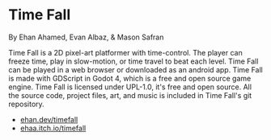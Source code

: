# Time Fall

By Ehan Ahamed, Evan Albaz, & Mason Safran

Time Fall is a 2D pixel-art platformer with time-control. The player can freeze time, play in slow-motion, or time travel to beat each level. Time Fall can be played in a web browser or downloaded as an android app. Time Fall is made with GDScript in Godot 4, which is a free and open source game engine. Time Fall is licensed under UPL-1.0, it's free and open source. All the source code, project files, art, and music is included in Time Fall's git repository.

- [ehan.dev/timefall](https://ehan.dev/timefall)
- [ehaa.itch.io/timefall](https://ehaa.itch.io/timefall)
